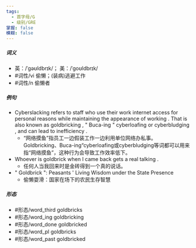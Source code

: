 ```yaml
---
tags:
  - 首字母/G
  - 级别/GRE
掌握: false
模糊: false
---
```

##### 词义
- 英：/ˈɡəʊldbrɪk/； 美：/ˈɡoʊldbrɪk/
- #词性/vi  偷懒；(装病)逃避工作
- #词性/n  偷懒者
##### 例句
- Cyberslacking refers to staff who use their work internet access for personal reasons while maintaining the appearance of working . That is also known as goldbricking , " Buca-ing " cyberloafing or cyberbludging , and can lead to inefficiency .
	- “网络摸鱼”指员工一边假装工作一边利用单位网络办私事。Goldbricking、Buca-ing“cyberloafing或cyberbludging等词都可以用来指“网络摸鱼”，这种行为会导致工作效率低下。
- Whoever is goldbrick when I came back gets a real talking .
	- 任何人当我回来时是金砖得到一个真的说话。
- " Goldbrick ": Peasants ' Living Wisdom under the State Presence
	- 偷懒耍滑：国家在场下的农民生存智慧
##### 形态
- #形态/word_third goldbricks
- #形态/word_ing goldbricking
- #形态/word_done goldbricked
- #形态/word_pl goldbricks
- #形态/word_past goldbricked
